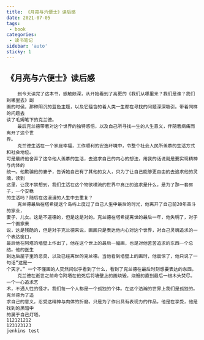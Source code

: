 ```yaml
---
title: 《月亮与六便士》读后感
date: 2021-07-05
tags:
 - book
categories: 
 - 读书笔记
sidebar: 'auto'
sticky: 1
---
```


## 《月亮与六便士》读后感

        到今天读完了这本书，感触颇深，从开始看到了高更的《我们从哪里来？我们是谁？我们到哪里去》副
    画的时侯，那种阴沉的蓝色主题，以及它蕴含的着人类一生都在寻找的问题深深吸引。带着同样的问题去
    读了毛姆笔下的克兰德。
        最后克兰德带着对这个世界的独特感悟，以及自己所寻找一生的人生意义，伴随着病痛而离开了这个世
    界。
        克兰德生活在一个家庭幸福，工作顺利的安逸环境中，令整个社会人民所羡慕的生活方式和社会地位。
    可是最终他舍弃了这令他人羡慕的生活，去追求自己的内心的想法，用我的话说就是要实现精神与肉体的
    统一。他欺骗他的妻子，告诉她自己有了其他的女人，只为了让自己能够更自由的去追求他的灵魂，读到
    这里，让我不禁想到，我们生活在这个物欲横流的世界中真正的追求是什么，是为了那一套房子，一个安稳
    的生活吗？随后在这漫漫的人生中去重复？
        克兰德最后在塔希提这个岛屿上度过了自己人生中最后的时光，他离开了自己前20年奋斗的家业，
    妻子，儿女。这是不道德的，但是这是对的。克兰德在塔希提离世的最后一年，他失明了，对于一个画家来
    说，这是残酷的，但是对于克兰德来说，画画只是表达他内心对这个世界，对自己灵魂追求的一个表达窗口，
    最后他在阿塔的墙壁上作出了，他在这个世上的最后一幅画，也是对他苦苦追求的东西一个总结。他的医生
    到达后屋子里的恶臭，以及已经离世的克兰德。当他看到墙壁上的画时，他震惊了，他只说了一句话“这是一
    个天才。” 一个不懂画的人突然间似乎看到了什么，看到了克兰德在最后时刻想要表达的东西。
        克兰德在逝世之前命令阿塔在他死后将墙壁上的画烧毁，烧毁的直到最后一根木头焚尽。一个一心追求艺
    术，不通人性的怪才。我们每一个人都是一个孤独的个体。在这个浩瀚的世界上我们是孤独的。克兰德为了追
    求自己的意义，忍受这精神与肉体的折磨。只是为了作出具有表现力的作品。他是在享受，他是找到的黑暗中
    的属于自己灯塔。
    112121212
    123123123
    jenkins test 
